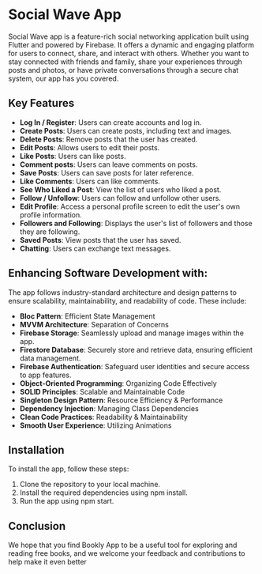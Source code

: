 # Social Wave App

Social Wave app is a feature-rich social networking application built using Flutter and powered by Firebase. It offers a dynamic and engaging platform for users to connect, share, and interact with others. Whether you want to stay connected with friends and family, share your experiences through posts and photos, or have private conversations through a secure chat system, our app has you covered.


## Key Features

- **Log In / Register**: Users can create accounts and log in.
- **Create Posts**: Users can create posts, including text and images.
- **Delete Posts**: Remove posts that the user has created.
- **Edit Posts**: Allows users to edit their posts.
- **Like Posts**: Users can like posts.
- **Comment posts**: Users can leave comments on posts.
- **Save Posts**: Users can save posts for later reference.
- **Like Comments**: Users can like comments.
- **See Who Liked a Post**: View the list of users who liked a post.
- **Follow / Unfollow**: Users can follow and unfollow other users.
- **Edit Profile**: Access a personal profile screen to edit the user's own profile information.
- **Followers and Following**: Displays the user's list of followers and those they are following.
- **Saved Posts**: View posts that the user has saved.
- **Chatting**: Users can exchange text messages.

## Enhancing Software Development with:

The app follows industry-standard architecture and design patterns to ensure scalability, maintainability, and readability of code. These include:
- **Bloc Pattern**: Efficient State Management
- **MVVM Architecture**: Separation of Concerns
- **Firebase Storage**: Seamlessly upload and manage images within the app.
- **Firestore Database**: Securely store and retrieve data, ensuring efficient data management.
- **Firebase Authentication**: Safeguard user identities and secure access to app features.
- **Object-Oriented Programming**: Organizing Code Effectively
- **SOLID Principles**: Scalable and Maintainable Code
- **Singleton Design Pattern**: Resource Efficiency & Performance
- **Dependency Injection**: Managing Class Dependencies
- **Clean Code Practices**: Readability & Maintainability
- **Smooth User Experience**: Utilizing Animations


## Installation

To install the app, follow these steps:

1. Clone the repository to your local machine.
2. Install the required dependencies using npm install.
3. Run the app using npm start.

## Conclusion

We hope that you find Bookly App to be a useful tool for exploring and reading free books, and we welcome your feedback and contributions to help make it even better
